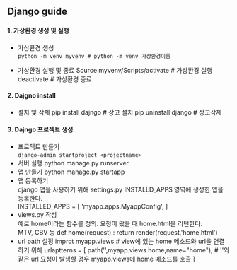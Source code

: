 
## Django guide 

#### 1. 가상환경 생성 및 실행  

 - 가상환경 생성  
       `python -m venv myvenv
        # python -m venv 가상환경이름`
       
 - 가상환경 실행 및 종료
       Source myvenv/Scripts/activate  # 가상환경 실행  
       deactivate  # 가상환경 종료  

#### 2. Dajgno install 
 - 설치 및 삭제
       pip install dajngo #  장고 설치
       pip uninstall django #  장고삭제

#### 3. Dajngo 프로젝트 생성
 - 프로젝트 만들기  
       ```django-admin startproject <projectname>```
 - 서버 실행
       python manage.py runserver
 - 앱 만들기
       python manage.py startapp <appname>
 - 앱 등록하기  
 django 앱을 사용하기 위해 settings.py INSTALLD_APPS 영역에 생성한 앱을 등록한다.  
       INSTALLED_APPS = [ 
              'myapp.apps.MyappConfig',
       ]
 - views.py 작성  
 예로 home이라는 함수를 정의. 요청이 왔을 때 home.html을 리턴한다.  
 MTV, CBV 등
       def home(request) :
       return render(request,'home.html')
 - url path 설정
       improt myapp.views  # view에 있는 home 메소드와 url을 연결하기 위해
       urlaptterns = [
              path('',myapp.views.home,name="home"),
              # ''와 같은 url 요청이 발생할 경우 myapp.views에 home 메소드를 호출
       ]
